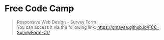 # Free Code Camp

> Responsive Web Design - Survey Form <br />
You can access it via the following link: https://gmaysa.github.io/FCC-SurveyForm-C1/
